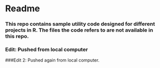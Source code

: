 # **Readme** 
### This repo contains sample utility code designed for different projects in R. The files the code refers to are not available in this repo.

### Edit: Pushed from local computer

###Edit 2: Pushed again from local computer.